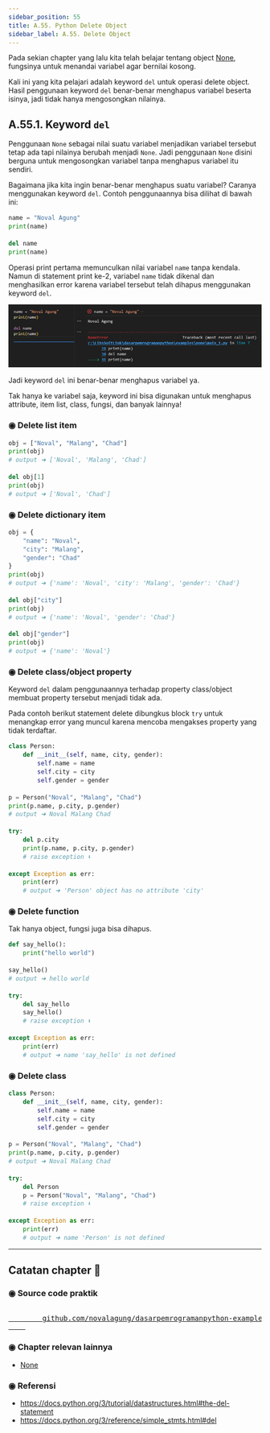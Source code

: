 ```yaml
---
sidebar_position: 55
title: A.55. Python Delete Object
sidebar_label: A.55. Delete Object
---
```


Pada sekian chapter yang lalu kita telah belajar tentang object [None](/basic/none), fungsinya untuk menandai variabel agar bernilai kosong.

Kali ini yang kita pelajari adalah keyword `del` untuk operasi delete object. Hasil penggunaan keyword `del` benar-benar menghapus variabel beserta isinya, jadi tidak hanya mengosongkan nilainya.

## A.55.1. Keyword `del`

Penggunaan `None` sebagai nilai suatu variabel menjadikan variabel tersebut tetap ada tapi nilainya berubah menjadi `None`. Jadi penggunaan `None` disini berguna untuk mengosongkan variabel tanpa menghapus variabel itu sendiri.

Bagaimana jika kita ingin benar-benar menghapus suatu variabel? Caranya menggunakan keyword `del`. Contoh penggunaannya bisa dilihat di bawah ini:

```python
name = "Noval Agung"
print(name)

del name
print(name)
```

Operasi print pertama memunculkan nilai variabel `name` tanpa kendala. Namun di statement print ke-2, variabel `name` tidak dikenal dan menghasilkan error karena variabel tersebut telah dihapus menggunakan keyword `del`.

![python delete object](img/del-1.png)

Jadi keyword `del` ini benar-benar menghapus variabel ya.

Tak hanya ke variabel saja, keyword ini bisa digunakan untuk menghapus attribute, item list, class, fungsi, dan banyak lainnya!

### ◉ Delete list item

```python
obj = ["Noval", "Malang", "Chad"]
print(obj)
# output ➜ ['Noval', 'Malang', 'Chad']

del obj[1]
print(obj)
# output ➜ ['Noval', 'Chad']
```

### ◉ Delete dictionary item

```python
obj = {
    "name": "Noval",
    "city": "Malang",
    "gender": "Chad"
}
print(obj)
# output ➜ {'name': 'Noval', 'city': 'Malang', 'gender': 'Chad'}

del obj["city"]
print(obj)
# output ➜ {'name': 'Noval', 'gender': 'Chad'}

del obj["gender"]
print(obj)
# output ➜ {'name': 'Noval'}
```

### ◉ Delete class/object property

Keyword `del` dalam penggunaannya terhadap property class/object membuat property tersebut menjadi tidak ada.

Pada contoh berikut statement delete dibungkus block `try` untuk menangkap error yang muncul karena mencoba mengakses property yang tidak terdaftar.

```python
class Person:
    def __init__(self, name, city, gender):
        self.name = name
        self.city = city
        self.gender = gender

p = Person("Noval", "Malang", "Chad")
print(p.name, p.city, p.gender)
# output ➜ Noval Malang Chad

try:
    del p.city
    print(p.name, p.city, p.gender)
    # raise exception ⬇️

except Exception as err:
    print(err)
    # output ➜ 'Person' object has no attribute 'city'
```

### ◉ Delete function

Tak hanya object, fungsi juga bisa dihapus.

```python
def say_hello():
    print("hello world")

say_hello()
# output ➜ hello world

try:
    del say_hello
    say_hello()
    # raise exception ⬇️

except Exception as err:
    print(err)
    # output ➜ name 'say_hello' is not defined
```

### ◉ Delete class

```python
class Person:
    def __init__(self, name, city, gender):
        self.name = name
        self.city = city
        self.gender = gender

p = Person("Noval", "Malang", "Chad")
print(p.name, p.city, p.gender)
# output ➜ Noval Malang Chad

try:
    del Person
    p = Person("Noval", "Malang", "Chad")
    # raise exception ⬇️

except Exception as err:
    print(err)
    # output ➜ name 'Person' is not defined
```

---

<div class="section-footnote">

## Catatan chapter 📑

### ◉ Source code praktik

<pre>
    <a href="https://github.com/novalagung/dasarpemrogramanpython-example/tree/master/del">
        github.com/novalagung/dasarpemrogramanpython-example/../del
    </a>
</pre>

### ◉ Chapter relevan lainnya

- [None](/basic/none)

### ◉ Referensi

- https://docs.python.org/3/tutorial/datastructures.html#the-del-statement
- https://docs.python.org/3/reference/simple_stmts.html#del

</div>
